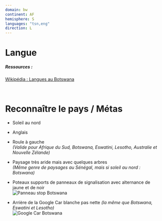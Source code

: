 ```yaml
---
domain: bw
continent: AF
hemisphere: S
languages: "tsn,eng"
direction: L
---
```


# Langue

##### Ressources :

[Wikipédia : Langues au Botswana](https://fr.wikipedia.org/wiki/Langues_au_Botswana)


<br/>

# Reconnaître le pays / Métas

- Soleil au nord 
- Anglais
- Roule à gauche  
  *(Valide pour Afrique du Sud, Botswana, Eswatini, Lesotho, Australie et Nouvelle Zélande)*

- Paysage très aride mais avec quelques arbres  
  *(Même genre de paysages au Sénégal, mais si soleil au nord : Botswana)*
  
- Poteaux supports de panneaux de signalisation avec alternance de jaune et de noir  
![Panneau stop Botswana](/images/countries/bw/stop.png)

- Arrière de la Google Car blanche pas nette *(la même que Botswana, Eswatini et Lesotho)*  
![Google Car Botswana](/images/countries/bw/googlecar.png)
